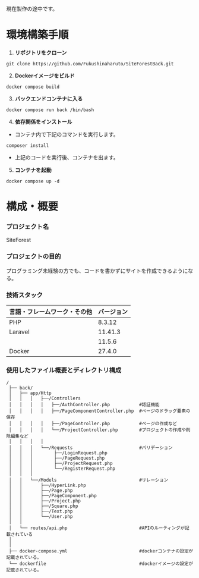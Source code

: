 現在製作の途中です。

# 環境構築手順

1. **リポジトリをクローン**
```
git clone https://github.com/Fukushinaharuto/SiteForestBack.git
```
2. **Dockerイメージをビルド**
```
docker compose build
```
3. **バックエンドコンテナに入る**
```
docker compose run back /bin/bash
```
4. **依存関係をインストール**
- コンテナ内で下記のコマンドを実行します。
```
composer install
```
- 上記のコードを実行後、コンテナを出ます。
5. **コンテナを起動**
```
docker compose up -d
```

# **構成・概要**
### プロジェクト名
SiteForest

### プロジェクトの目的
プログラミング未経験の方でも、コードを書かずにサイトを作成できるようになる。

### 技術スタック
| 言語・フレームワーク・その他 | バージョン |
| -------------------- | ---------- |
| PHP                  | 8.3.12     |
| Laravel              | 11.41.3    |
|              | 11.5.6     |
| Docker               | 27.4.0     |


### 使用したファイル概要とディレクトリ構成
```
/
 ├── back/
 │   ├── app/Http
 │   │   │   ├──/Controllers
 │   │   │   │   ├──/AuthController.php           #認証機能
 │   │   │   │   ├──/PageComponentController.php  #ページのドラッグ要素の保存
 │   │   │   │   ├──/PageController.php           #ページの作成など 
 │   │   │   │   └──/ProjectController.php        #プロジェクトの作成や削除編集など
 │   │   │   │ 
 │   │   │   └──/Requests                         #バリデーション
 │   │   │        ├──/LoginRequest.php             
 │   │   │        ├──/PageRequest.php             
 │   │   │        ├──/ProjectRequest.php           
 │   │   │        └──/RegisterRequest.php          
 │   │   │
 │   │   └──/Models                               #リレーション
 │   │       ├──/HyperLink.php                    
 │   │       ├──/Page.php                    
 │   │       ├──/PageComponent.php                   
 │   │       ├──/Project.php                     
 │   │       ├──/Square.php                 
 │   │       ├──/Text.php
 │   │       └──/User.php                     
 │   │      
 │   └── routes/api.php                           #APIのルーティングが記載されている
 │   
 │ 
 ├── docker-compose.yml                           #dockerコンテナの設定が記載されている。
 └── dockerfile                                   #dockerイメージの設定が記載されている。
```



